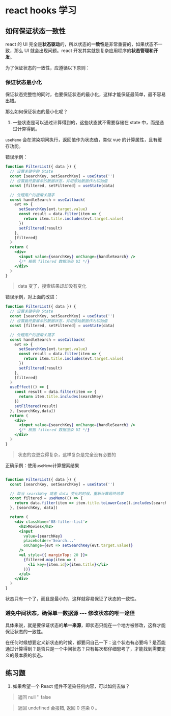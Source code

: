 # react hooks 学习

## 如何保证状态一致性

react 的 UI 完全是**状态驱动**的，所以状态的**一致性**是非常重要的，如果状态不一致，那么 UI 就会出现问题。react 开发其实就是复杂应用程序的**状态管理和开发**。

为了保证状态的一致性，应遵循以下原则：

### 保证状态最小化

保证状态完整性的同时，也要保证状态的最小化，这样才能保证最简单，最不容易出错。

那么如何保证状态的最小化呢？

1. 一些状态是可以通过计算得到的，这些状态就不需要存储在 state 中，而是通过计算得到。

`useMemo` 会在渲染期间执行，返回值作为状态值，类似 vue 的计算属性，且有缓存功能。

错误示例：

```jsx
function FilterList({ data }) {
  // 设置关键字的 State
  const [searchKey, setSearchKey] = useState('')
  // 设置最终要展示的数据状态，并用原始数据作为初始值
  const [filtered, setFiltered] = useState(data)

  // 处理用户的搜索关键字
  const handleSearch = useCallback(
    evt => {
      setSearchKey(evt.target.value)
      const result = data.filter(item => {
        return item.title.includes(evt.target.value)
      })
      setFiltered(result)
    },
    [filtered]
  )
  return (
    <div>
      <input value={searchKey} onChange={handleSearch} />
      {/* 根据 filtered 数据渲染 UI */}
    </div>
  )
}
```

> data 变了，搜索结果却却没有变化

错误示例，对上面的改进：

```jsx
function FilterList({ data }) {
  // 设置关键字的 State
  const [searchKey, setSearchKey] = useState('')
  // 设置最终要展示的数据状态，并用原始数据作为初始值
  const [filtered, setFiltered] = useState(data)

  // 处理用户的搜索关键字
  const handleSearch = useCallback(
    evt => {
      setSearchKey(evt.target.value)
      const result = data.filter(item => {
        return item.title.includes(evt.target.value)
      })
      setFiltered(result)
    },
    [filtered]
  )
  useEffect(() => {
    const result = data.filter(item => {
      return item.title.includes(searchKey)
    })
    setFiltered(result)
  }, [searchKey,data])
  return (
    <div>
      <input value={searchKey} onChange={handleSearch} />
      {/* 根据 filtered 数据渲染 UI */}
    </div>
  )
}
```

> 状态的变更变得复杂，这样复杂是完全没有必要的

正确示例：使用`useMemo`计算搜索结果

```jsx

function FilterList({ data }) {
  const [searchKey, setSearchKey] = useState('')

  // 每当 searchKey 或者 data 变化的时候，重新计算最终结果
  const filtered = useMemo(() => {
    return data.filter(item => item.title.toLowerCase().includes(searchKey.toLowerCase()))
  }, [searchKey, data])

  return (
    <div className='08-filter-list'>
      <h2>Movies</h2>
      <input
        value={searchKey}
        placeholder='Search...'
        onChange={evt => setSearchKey(evt.target.value)}
      />
      <ul style={{ marginTop: 20 }}>
        {filtered.map(item => (
          <li key={item.id}>{item.title}</li>
        ))}
      </ul>
    </div>
  )
}
```

状态只有一个了，而且是最小的，这样就容易保证了状态的一致性。

### 避免中间状态，确保单一数据源 --- 修改状态的唯一途径

具体来说，就是要保证状态的**单一来源**，即状态只能在一个地方被修改，这样才能保证状态的一致性。

在任何时候想要定义新状态的时候，都要问自己一下：这个状态有必要吗？是否能通过计算得到？是否只是一个中间状态？只有每次都仔细思考了，才能找到需要定义的最本质的状态。

## 练习题

1. 如果希望一个 React 组件不渲染任何内容，可以如何去做？

> 返回 null '' false

> 返回 undefined 会报错, 返回 0 渲染 0 。
